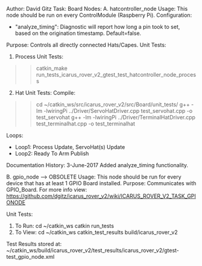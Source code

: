 Author: David Gitz
Task: Board
Nodes:
A. hatcontroller_node
Usage: This node should be run on every ControlModule (Raspberry Pi).
Configuration:
 * "analyze_timing": Diagnostic will report how long a pin took to set, based on the origination timestamp.  Default=false.
 
Purpose: Controls all directly connected Hats/Capes.
Unit Tests:
1.  Process Unit Tests:
  >>catkin_make run_tests_icarus_rover_v2_gtest_test_hatcontroller_node_process
2.  Hat Unit Tests:
  Compile: 
  >>cd ~/catkin_ws/src/icarus_rover_v2/src/Board/unit_tests/
  >>g++ -lm -lwiringPi ../Driver/ServoHatDriver.cpp test_servohat.cpp -o test_servohat
  >>g++ -lm -lwiringPi ../Driver/TerminalHatDriver.cpp test_terminalhat.cpp -o test_terminalhat

Loops:
 * Loop1: Process Update, ServoHat(s) Update
 * Loop2: Ready To Arm Publish
 
Documentation History:
3-June-2017
Added analyze_timing functionality.
    

B. gpio_node --> OBSOLETE
Usage: This node should be run for every device that has at least 1 GPIO Board installed.
Purpose:
Communicates with GPIO_Board.  For more info view: 
https://github.com/dgitz/icarus_rover_v2/wiki/ICARUS_ROVER_V2_TASK_GPIONODE

Unit Tests:
1. To Run:
    cd ~/catkin_ws
    catkin run_tests
2. To View:
    cd ~/catkin_ws
    catkin_test_results build/icarus_rover_v2

Test Results stored at:  ~/catkin_ws/build/icarus_rover_v2/test_results/icarus_rover_v2/gtest-test_gpio_node.xml




